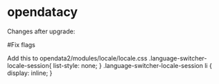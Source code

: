 # opendatacy

Changes after upgrade:

#Fix flags

Add this to opendata2/modules/locale/locale.css
.language-switcher-locale-session{
  list-style: none;
}
.language-switcher-locale-session li {
                display: inline;
        }

